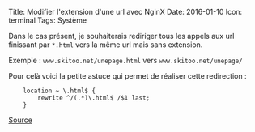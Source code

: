 Title: Modifier l'extension d'une url avec NginX
Date: 2016-01-10
Icon: terminal
Tags: Système

Dans le cas présent, je souhaiterais rediriger tous les appels aux url finissant par ```*.html``` vers la même url mais sans extension.

Exemple :
`www.skitoo.net/unepage.html` vers `www.skitoo.net/unepage/`

Pour celà voici la petite astuce qui permet de réaliser cette redirection :

```nginx
    location ~ \.html$ {
        rewrite ^/(.*)\.html$ /$1 last;
    }
```


[Source](http://linuxaria.com/pills/how-to-modify-an-url-extension-with-a-nginx-rewrite)

